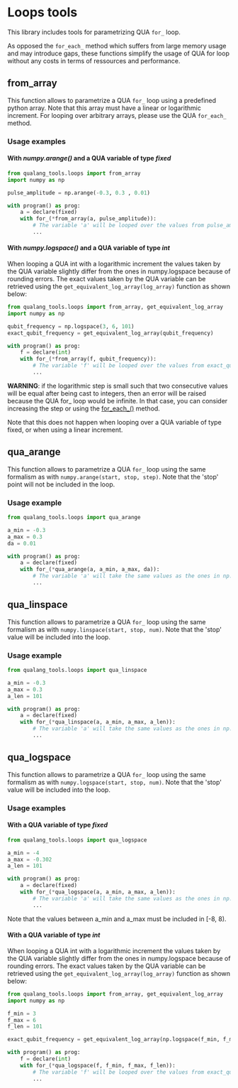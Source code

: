 # Loops tools
This library includes tools for parametrizing QUA `for_` loop. 

As opposed the `for_each_` method which suffers from large memory usage and may introduce gaps, 
these functions simplify the usage of QUA for loop without any costs in terms of ressources and performance.

## from_array
This function allows to parametrize a QUA `for_` loop using a predefined python array.
Note that this array must have a linear or logarithmic increment. For looping over arbitrary arrays, 
please use the QUA `for_each_` method.

### Usage examples

#### With *numpy.arange()* and a QUA variable of type *fixed*
```python
from qualang_tools.loops import from_array
import numpy as np 

pulse_amplitude = np.arange(-0.3, 0.3 , 0.01)

with program() as prog:
    a = declare(fixed)
    with for_(*from_array(a, pulse_amplitude)):
        # The variable 'a' will be looped over the values from pulse_amplitude
        ...
```

#### With *numpy.logspace()* and a QUA variable of type *int*
When looping a QUA int with a logarithmic increment the values taken by the QUA variable slightly differ from the ones 
in numpy.logspace because of rounding errors. The exact values taken by the QUA variable can be retrieved using the 
`get_equivalent_log_array(log_array)` function as shown below: 
```python
from qualang_tools.loops import from_array, get_equivalent_log_array
import numpy as np 

qubit_frequency = np.logspace(3, 6, 101)
exact_qubit_frequency = get_equivalent_log_array(qubit_frequency)

with program() as prog:
    f = declare(int)
    with for_(*from_array(f, qubit_frequency)):
        # The variable 'f' will be looped over the values from exact_qubit_frequency
        ...
```
__WARNING__: if the logarithmic step is small such that two consecutive values will be equal after being cast to integers, 
then an error will be raised because the QUA for_ loop would be infinite. 
In that case, you can consider increasing the step or using the [for_each_()](https://docs.quantum-machines.co/1.1.6/qm-qua-sdk/docs/Guides/features/?h=for_ea#for_each) method.  

Note that this does not happen when looping over a QUA variable of type fixed, or when using a linear increment.

## qua_arange

This function allows to parametrize a QUA `for_` loop using the same formalism as with `numpy.arange(start, stop, step)`.
Note that the 'stop' point will not be included in the loop.

### Usage example

```python
from qualang_tools.loops import qua_arange

a_min = -0.3
a_max = 0.3
da = 0.01

with program() as prog:
    a = declare(fixed)
    with for_(*qua_arange(a, a_min, a_max, da)):
        # The variable 'a' will take the same values as the ones in np.arange(a_min, a_max , da)
        ...
```

## qua_linspace

This function allows to parametrize a QUA `for_` loop using the same formalism as with `numpy.linspace(start, stop, num)`.
Note that the 'stop' value will be included into the loop.

### Usage example

```python
from qualang_tools.loops import qua_linspace

a_min = -0.3
a_max = 0.3
a_len = 101

with program() as prog:
    a = declare(fixed)
    with for_(*qua_linspace(a, a_min, a_max, a_len)):
        # The variable 'a' will take the same values as the ones in np.linspace(a_min, a_max , a_len)
        ...
```

## qua_logspace

This function allows to parametrize a QUA `for_` loop using the same formalism as with `numpy.logspace(start, stop, num)`.
Note that the 'stop' value will be included into the loop.

### Usage examples

#### With a QUA variable of type *fixed*

```python
from qualang_tools.loops import qua_logspace

a_min = -4
a_max = -0.302
a_len = 101

with program() as prog:
    a = declare(fixed)
    with for_(*qua_logspace(a, a_min, a_max, a_len)):
        # The variable 'a' will take the same values as the ones in np.logspace(a_min, a_max , a_len)
        ...
```
Note that the values between a_min and a_max must be included in [-8, 8).

#### With a QUA variable of type *int*
When looping a QUA int with a logarithmic increment the values taken by the QUA variable slightly differ from the ones 
in numpy.logspace because of rounding errors. The exact values taken by the QUA variable can be retrieved using the 
`get_equivalent_log_array(log_array)` function as shown below: 
```python
from qualang_tools.loops import from_array, get_equivalent_log_array
import numpy as np 

f_min = 3
f_max = 6
f_len = 101

exact_qubit_frequency = get_equivalent_log_array(np.logspace(f_min, f_max, f_len))

with program() as prog:
    f = declare(int)
    with for_(*qua_logspace(f, f_min, f_max, f_len)):
        # The variable 'f' will be looped over the values from exact_qubit_frequency
        ...
```